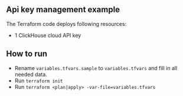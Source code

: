 ## Api key management example

The Terraform code deploys following resources:
- 1 ClickHouse cloud API key

## How to run

- Rename `variables.tfvars.sample` to `variables.tfvars` and fill in all needed data.
- Run `terraform init`
- Run `terraform <plan|apply> -var-file=variables.tfvars`

